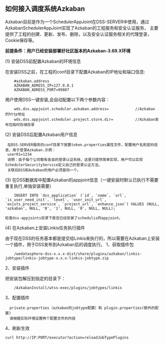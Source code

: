 ## 如何接入调度系统Azkaban
 Azkaban目前是作为一个SchedulerAppJoint在DSS-SERVER中使用，通过AzkabanSchedulerAppJoint实现了Azkaban的工程服务和安全认证服务，
 主要提供了工程的创建、更新、发布、删除，以及安全认证服务相关的代理登录，Cookie保存等。
 
 **前提条件：用户已经安装部署好社区版本的Azkaban-3.69.X环境**
 
 (1) 安装DSS前配置Azkaban的环境信息 
 
   在安装DSS之前，在工程的conf目录下配置Azkaban的IP地址和端口信息:
    
```
    #azkaban.address
    AZKABAN_ADRESS_IP=127.0.0.1
    AZKABAN_ADRESS_PORT=99887
```
 
   用户使用DSS一键安装,会自动配置以下两个参数内容：
    
```
    wds.dss.appjoint.scheduler.azkaban.address=            //Azkaban 的http地址
    wds.dss.appjoint.scheduler.project.store.dir=          //Azkaban发布包临时存储目录
```
 (2) 安装DSS后配置Azkaban用户信息
 
     在DSS-SERVER服务的conf目录下放置token.properties属性文件，配置用户名和密码信息，用于登录Azkaban.示例：
     user01=1234
     说明：由于每个公司都有各自的登录认证系统，这里只提供简单实现，用户可以实现SchedulerSecurityService定义自己的登录认证方法。
     关联后DSS和Azkaban的用户必须是同一个。
     
 (3) 在DSS数据库中配置Azkaban的appjoint信息（一键安装时默认已执行不需要重复执行,单独安装需要）
 
```
    INSERT INTO `dss_application` (`id`, `name`, `url`, `is_user_need_init`, `level`, `user_init_url`, `exists_project_service`, `project_url`, `enhance_json`) VALUES (NULL, 'azkaban', NULL, '0', '1', NULL, '0', NULL, NULL);
```
    检查dss-appjoints目录下是否已经安装了schedulis的appjoint。
    
 (4) 在Azkaban上安装Linkis任务执行插件
 
   由于现在DSS的任务基本都是提交给Linkis来执行的，所以需要在Azkaban上安装一个插件，用于DSS发布到Azkaban后的调度执行。
   1、获取插件包
    
```
    /wedatasphere-dss-x.x.x-dist/share/plugins/azkaban/linkis-jobtype/linkis-jobtype-x.x.x-linkis-jobtype.zip
```
   2、安装插件
   
   把安装包解压到指定的目录下：
```
    /AzkabanInstall/wtss-exec/plugins/jobtypes/linkis
```
    
   3、配置插件
   
      private.properties（azkaban的jobtype配置）和 plugin.properties(额外的配置)
      请根据实际环境设置两个配置文件的内容
      
   4、刷新生效
   
    curl http://IP:PORT/executor?action=reloadJobTypePlugins